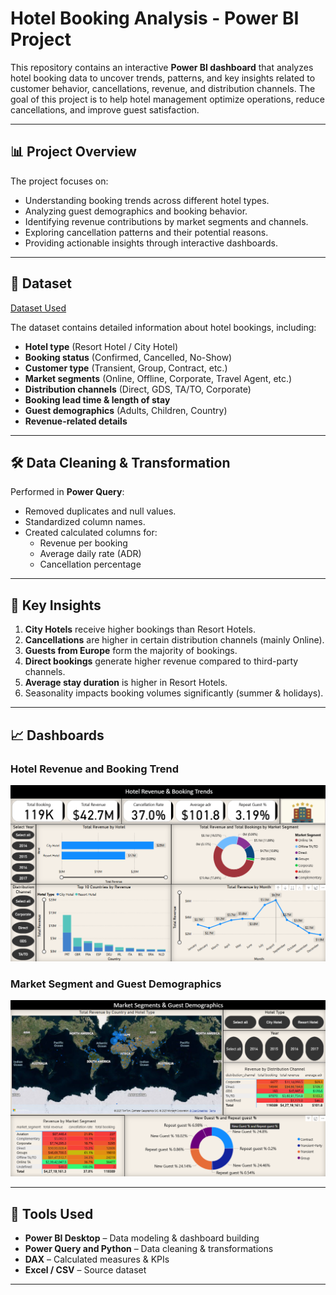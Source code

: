 # Hotel Booking Analysis - Power BI Project

This repository contains an interactive **Power BI dashboard** that analyzes hotel booking data to uncover trends, patterns, and key insights related to customer behavior, cancellations, revenue, and distribution channels. The goal of this project is to help hotel management optimize operations, reduce cancellations, and improve guest satisfaction.

---

## 📊 Project Overview
The project focuses on:
- Understanding booking trends across different hotel types.
- Analyzing guest demographics and booking behavior.
- Identifying revenue contributions by market segments and channels.
- Exploring cancellation patterns and their potential reasons.
- Providing actionable insights through interactive dashboards.

---

## 📂 Dataset

[Dataset Used ](https://www.kaggle.com/datasets/jessemostipak/hotel-booking-demand)


The dataset contains detailed information about hotel bookings, including:
- **Hotel type** (Resort Hotel / City Hotel)  
- **Booking status** (Confirmed, Cancelled, No-Show)  
- **Customer type** (Transient, Group, Contract, etc.)  
- **Market segments** (Online, Offline, Corporate, Travel Agent, etc.)  
- **Distribution channels** (Direct, GDS, TA/TO, Corporate)  
- **Booking lead time & length of stay**  
- **Guest demographics** (Adults, Children, Country)  
- **Revenue-related details**  

---

## 🛠 Data Cleaning & Transformation
Performed in **Power Query**:
- Removed duplicates and null values.  
- Standardized column names.  
- Created calculated columns for:
  - Revenue per booking
  - Average daily rate (ADR)
  - Cancellation percentage

---

## 📌 Key Insights
1. **City Hotels** receive higher bookings than Resort Hotels.  
2. **Cancellations** are higher in certain distribution channels (mainly Online).  
3. **Guests from Europe** form the majority of bookings.  
4. **Direct bookings** generate higher revenue compared to third-party channels.  
5. **Average stay duration** is higher in Resort Hotels.  
6. Seasonality impacts booking volumes significantly (summer & holidays).  

---

## 📈 Dashboards

### Hotel Revenue and Booking Trend 
![Dashboard](https://github.com/jeet787/Hotel_Bookings_Data_Analysis/blob/main/Dashboards/Hotel%20Revenue%20and%20Booking%20Trend.png)


### Market Segment and Guest Demographics 
![Dashboard](https://github.com/jeet787/Hotel_Bookings_Data_Analysis/blob/main/Dashboards/Market%20Segment%20and%20Guest%20Demographics.png)


---

## 🧰 Tools Used
- **Power BI Desktop** – Data modeling & dashboard building  
- **Power Query and Python** – Data cleaning & transformations  
- **DAX** – Calculated measures & KPIs  
- **Excel / CSV** – Source dataset  

---
